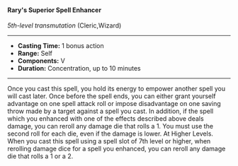 #### Rary's Superior Spell Enhancer
*5th-level transmutation* (Cleric,Wizard)
___
- **Casting Time:** 1 bonus action
- **Range:** Self
- **Components:** V
- **Duration:** Concentration, up to 10 minutes
---
Once you cast this spell, you hold its energy to
empower another spell you will cast later. Once
before the spell ends, you can either grant yourself
advantage on one spell attack roll or impose
disadvantage on one saving throw made by a target
against a spell you cast.
In addition, if the spell which you enhanced with
one of the effects described above deals damage,
you can reroll any damage die that rolls a 1. You
must use the second roll for each die, even if the
damage is lower.
At Higher Levels. When you cast this spell using
a spell slot of 7th level or higher, when rerolling
damage dice for a spell you enhanced, you can reroll
any damage die that rolls a 1 or a 2.
